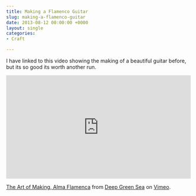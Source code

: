 ```yaml
---
title: Making a Flamenco Guitar
slug: making-a-flamenco-guitar
date: 2013-08-12 00:00:00 +0000
layout: single
categories: 
- Craft

---
```

I have linked to this video showing the making of a beautiful guitar before, but its so good its worth another run.
<div class="flex-video widescreen vimeo">
<iframe src="https://player.vimeo.com/video/43005056?color=ffffff&amp;title=0&amp;byline=0&amp;portrait=0" width="500" height="281" frameborder="0" webkitallowfullscreen mozallowfullscreen allowfullscreen></iframe> <p><a href="https://vimeo.com/43005056">The Art of Making, Alma Flamenca</a> from <a href="https://vimeo.com/deepgreensea">Deep Green Sea</a> on <a href="https://vimeo.com">Vimeo</a>.</p>
</div>
